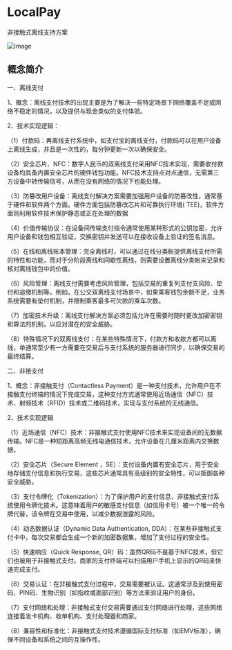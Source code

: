 # LocalPay
非接触式离线支持方案

![image](https://github.com/user-attachments/assets/af8edeff-6436-4e11-896f-2ccc2fd9a7ed)


## 概念简介

一、离线支付

1、概念：离线支付技术的出现主要是为了解决一些特定场景下网络覆盖不足或网络不稳定的情况，以及提供与现金类似的支付体验。

2、技术实现逻辑：

（1）付款码：再离线支付系统中，如支付宝的离线支付，付款码可以在用户设备上离线生成，并且是一次性的，每分钟更新一次以确保安全。

（2）安全芯片、NFC：数字人民币的双离线支付采用NFC技术实现，需要收付款设备均具备内置安全芯片的硬件钱包功能。NFC技术支持点对点通信，无需第三方设备中转传输信号，从而在没有网络的情况下也能处理。

（3）防篡改用户设备：离线支付解决方案需要加强用户设备的防篡改性，通常基于硬件和软件两个方面。硬件方面包括防篡改芯片和可靠执行环境( TEE)，软件方面则利用软件技术保护静态或正在处理的数据

（4）价值传输协议：在设备间传输支付指令通常使用某种形式的公钥加密，允许用户设备和钱包相互验证，交换密钥并发送可以在接收设备上验证的签名消息。

（5）在线和离线账本管理：完全离线时，可以通过在线分类帐提供离线支付所需的特性和功能，而对于分阶段离线和间歇性离线，则需要设置离线分类帐来记录和核对离线钱包中的价值。

（6）风险管理：离线支付需要考虑风险管理，包括交易的重复列支付支风险、垫付和追缴机制等。例如，在公交双离线支付场景中，如果乘客钱包余额不足，业务系统需要有垫付机制，并限制乘客最多可欠款的乘车次数。

（7）加密技术升级：离线支付解决方案必须包括允许在需要时随时更改加密密钥和算法的机制，以应对潜在的安全威胁。

（8）特殊情况下的双离线支付：在某些特殊情况下，付款方和收款方都可以离线，单通常至少有一方需要在交易后与支付系统的服务器进行同步，以确保交易的最终结算。

二、非接支付

1、概念：非接触支付（Contactless Payment）是一种支付技术，允许用户在不接触支付终端的情况下完成交易，这种支付方式通常使用近场通信（NFC）技术、射频技术（RFID）技术或二维码技术，实现与支付系统的无线通信。

2、技术实现逻辑

（1）近场通信（NFC）技术：非接触式支付使用NFC技术来实现设备间的无数据传输。NFC是一种短距离高频无线电通信技术，允许设备在几厘米距离内交换数据。

（2）安全芯片（Secure Element ，SE）：支付设备内置有安全芯片，用于安全地存储支付信息和执行交易，这些芯片通常具有高级别的安全特性，可以抵御各种安全威胁。

（3）支付令牌化（Tokenization）：为了保护用户的支付信息，非接触式支付系统使用令牌化技术。这意味着用户的敏感支付信息（如信用卡号）被一个唯一的令牌代替，该令牌在交易中使用，以减少数据泄露的风险。

（4）动态数据认证（Dynamic Data Authentication, DDA）：在某些非接触式支付卡中，每次交易都会生成一个新的加密数据集，增加了支付过程的安全性。

（5）快速响应（Quick Response, QR）码：虽然QR码不是基于NFC技术，但它们也被用于非接触式支付。商家的支付终端可以扫描用户手机上显示的QR码来快速完成支付。

（6）交易认证：在非接触式支付过程中，交易需要被认证。这通常涉及到使用密码、PIN码、生物识别（如指纹或面部识别）等方法来验证用户的身份。

（7）支付网络和处理：非接触式支付交易需要通过支付网络进行处理，这些网络连接着发卡机构、收单机构、支付处理器和商家。

（8）兼容性和标准化：非接触式支付技术遵循国际支付标准（如EMV标准），确保不同设备和系统之间的互操作性。

